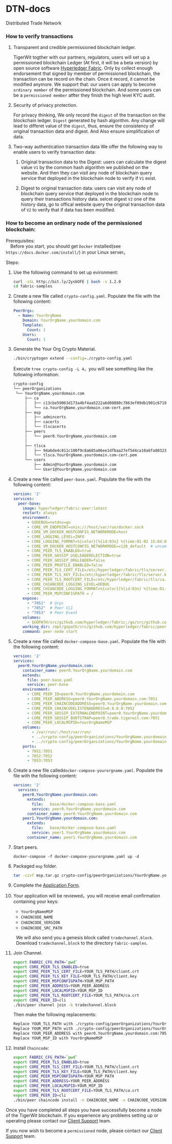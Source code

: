 # DTN-docs
Distributed Trade Network

### How to verify transactions

1. Transparent and credible permissioned blockchain ledger.

    TigerWit togther with our partners, regulators, users will set up a permissioned blockchain Ledger (At first, it will be a beta version) by open source software [Hyperledger Fabric](https://github.com/hyperledger/fabric). Only by collect  enough endorsement that signed by member of  permissioned blockchain, the transaction can be record on the chain. Once it record, it cannot be modified anymore. We support that: our users can apply to become `ordinary member` of the  permissioned blockchain. And some users can be a `permissioned member` atfter they finish the high level KYC audit.


2. Security of privacy protection.

    For privacy thinking, We only record the `digest` of the transaction on the blockchain ledger.  `Digest` generated by hash algorithm. Any change will lead to differet value of the `digest`, thus,  ensure the consistency of original transaction data and digest. And Also ensure simplification of data.

3. Two-way authentication transaction data
  We offer the following way to enable users to verify transaction data:

    1. Original transaction data to the Digest: users can calculate the digest value `V1` by the common hash algorithm we published on the website.  And then they can visit any node of blockchain query service that deployed in the blockchain node to verify if `V1` exist. 


      2. Digest to original transaction data: users can visit any node of blockchain query service that deployed in the blockchain node to query their transactions history data. selcet digest `V2` one of the history data, go to offical website query  the  original transaction data of `V2` to verify that if data has been modified.



### How to become an ordinary node of the permissioned blockchain:

Prerequisites:   
  &emsp;Before you start, you should get `Docker` installed(see `https://docs.docker.com/install/`) in your Linux server。

Steps: 

1. Use the following command to set up evironment:

      ```bash
      curl -sSL http://bit.ly/2ysbOFE | bash -s 1.2.0
      cd fabric-samples
      ```

2. Create a new file called `crypto-config.yaml`. Populate the file with the following content:

      ```yaml
      PeerOrgs:
        - Name: YourOrgName
          Domain: YourOrgName.yourdomain.com
          Template:
            Count: 1  
          Users:
            Count: 1
      ```

3. Generate the Your Org Crypto Material.

      ```bash
      ./bin/cryptogen extend --config=./crypto-config.yaml 
      ```

      Execute `tree crypto-config -L 4`，you will see something like the following information: 

      ```bash
      crypto-config
      └── peerOrganizations
       └── YourOrgName.yourdomain.com
           ├── ca
           │   ├── c13cbe59063d173a4bf4aa5222a6d08880c7863ef09db1901c671936481dd1be_sk
           │   └── ca.YourOrgName.yourdomain.com-cert.pem
           ├── msp
           │   ├── admincerts
           │   ├── cacerts
           │   └── tlscacerts
           ├── peers
           │   └── peer0.YourOrgName.yourdomain.com
           │   
           ├── tlsca
           │   ├── 94a6de4c811c100f9c8a685a06ee1dfbaa27ef5d4ca10a6fa8032342b0155426_sk
           │   └── tlsca.YourOrgName.yourdomain.com-cert.pem
           └── users
               ├── Admin@YourOrgName.yourdomain.com
               └── User1@YourOrgName.yourdomain.com
      ```

4. Create a new file called `peer-base.yaml`. Populate the file with the following content:

      ```yaml
      version: '2'
      services:
        peer-base:
          image: hyperledger/fabric-peer:latest
          restart: always
          environment:
            - GODEBUG=netdns=go
            - CORE_VM_ENDPOINT=unix:///host/var/run/docker.sock
            - CORE_VM_DOCKER_HOSTCONFIG_NETWORKMODE=host
            - CORE_LOGGING_LEVEL=INFO
            - CORE_LOGGING_FORMAT=%{color}[%{id:03x} %{time:01-02 15:04:05.00 MST}] [%{longpkg}] %{callpath} -> %{level:.4s}%{color:reset} %{message}
            - CORE_VM_DOCKER_HOSTCONFIG_NETWORKMODE=v120_default  # uncomment this to use specific network
            - CORE_PEER_TLS_ENABLED=true
            - CORE_PEER_GOSSIP_USELEADERELECTION=true
            - CORE_PEER_GOSSIP_ORGLEADER=false
            - CORE_PEER_PROFILE_ENABLED=false
            - CORE_PEER_TLS_CERT_FILE=/etc/hyperledger/fabric/tls/server.crt
            - CORE_PEER_TLS_KEY_FILE=/etc/hyperledger/fabric/tls/server.key
            - CORE_PEER_TLS_ROOTCERT_FILE=/etc/hyperledger/fabric/tls/ca.crt
            - CORE_CHIANCODE_LOGGING_LEVEL=DEBUG
            - CORE_CHIANCODE_LOGGING_FORMAT=%{color}[%{id:03x} %{time:01-02 15:04:05.00 MST}] [%{longpkg}] %{callpath} -> %{level:.4s}%{color:reset} %{message}
            - CORE_PEER_MSPCONFIGPATH = /
          expose:
            - "7051"  # Grpc
            - "7052"  # Peer CLI
            - "7053"  # Peer Event
          volumes:
            - $GOPATH/src/github.com/hyperledger/fabric:/go/src/github.com/hyperledger/fabric
          working_dir: /opt/gopath/src/github.com/hyperledger/fabric/peer
          command: peer node start     
      ```

5. Create a new file called `docker-compose-base.yaml`. Populate the file with the following content:

      ```yaml
      version: '2'
      services:
        peer0.YourOrgName.yourdomain.com:
          container_name: peer0.YourOrgName.yourdomain.com
          extends:
            file: peer-base.yaml
            service: peer-base
          environment:
            - CORE_PEER_ID=peer0.YourOrgName.yourdomain.com
            - CORE_PEER_ADDRESS=peer0.YourOrgName.yourdomain.com:7051
            - CORE_PEER_CHAINCODEADDRESS=peer0.YourOrgName.yourdomain.com:7052
            - CORE_PEER_CHAINCODELISTENADDRESS=0.0.0.0:7052
            - CORE_PEER_GOSSIP_EXTERNALENDPOINT=peer0.YourOrgName.yourdomain.com:7051
            - CORE_PEER_GOSSIP_BOOTSTRAP=peer0.trade.tigerwit.com:7051
            - CORE_PEER_LOCALMSPID=YourOrgNameMSP
          volumes:
              - /var/run/:/host/var/run/
              - ../crypto-config/peerOrganizations/YourOrgName.yourdomain.com/peers/peer0.YourOrgName.yourdomain.com/msp:/etc/hyperledger/fabric/msp
              - ../crypto-config/peerOrganizations/YourOrgName.yourdomain.com/peers/peer0.YourOrgName.yourdomain.com/tls:/etc/hyperledger/fabric/tls
          ports:
            - 7051:7051
            - 7052:7052
            - 7053:7053
      ```

6. Create a new file called`docker-compose-yourorgname.yaml`. Populate  the file with the following content:

     ```yaml
     version: '2'
       services:
         peer0.YourOrgName.yourdomain.com:
           extends:
             file:   base/docker-compose-base.yaml
             service: peer0.YourOrgName.yourdomain.com
           container_name: peer0.YourOrgName.yourdomain.com
         peer1.YourOrgName.yourdomain.com:
           extends:
             file:   base/docker-compose-base.yaml
             service: peer1.YourOrgName.yourdomain.com
           container_name: peer1.YourOrgName.yourdomain.com  
     ```

7. Start peers.

     ```
     docker-compose -f docker-compose-yourorgname.yaml up -d
     ```

8. Packaged `msp` folder.

     ```bash
     tar -czvf msp.tar.gz crypto-config/peerOrganizations/YourOrgName.yourdomain.com/msp
     ```

9. Complete the <a href="https://docs.google.com/forms/d/e/1FAIpQLSfEKn9Nd-KNC58xSykppZYxtdc_0qwIGjP9KhHZ0-5on3bsxQ/viewform?usp=sf_link" target="blank">Application Form</a>.

10. Your application will be reviewed，you will receive email confirmation containing your keys:

    - `YourOrgNameMSP` 
    - `CHAINCODE_NAME` 
    - `CHAINCODE_VERSION` 
    - `CHAINCODE_SRC_PATH`  

  &emsp;&emsp; We will also  send you a genesis block called  `tradechannel.block`.  
  &emsp;&emsp; Download `tradechannel.block` to the directory `fabric-samples`.  

11. Join Channel.

     ```bash
     export FABRIC_CFG_PATH=`pwd`
     export CORE_PEER_TLS_ENABLED=true
     export CORE_PEER_TLS_CERT_FILE=YOUR_TLS_PATH/client.crt
     export CORE_PEER_TLS_KEY_FILE=YOUR_TLS_PATH/client.key
     export CORE_PEER_MSPCONFIGPATH=YOUR_MSP_PATH
     export CORE_PEER_ADDRESS=YOUR_PEER_ADDRESS
     export CORE_PEER_LOCALMSPID=YOUR_MSP_ID
     export CORE_PEER_TLS_ROOTCERT_FILE=YOUR_TLS_PATH/ca.crt
     export CORE_PEER_ID=cli
     ./bin/peer channel join -b tradechannel.block
     ```

      Then make the following replacements:

      ```  bash
      Replace YOUR_TLS_PATH with ./crypto-config/peerOrganizations/YourOrgName.yourdomain.com/users/Admin@YourOrgName.yourdomain.com/tls  
      Replace YOUR_MSP_PATH with ./crypto-config/peerOrganizations/YourOrgName.yourdomain.com/users/Admin@YourOrgName.yourdomain.com/msp   
      Replace YOUR_PEER_ADDRESS with peer0.YourOrgName.yourdomain.com:7051  
      Replace YOUR_MSP_ID with YourOrgNameMSP 
      ```

12. Install  `Chaincode`:
      ```bash
      export FABRIC_CFG_PATH=`pwd`
      export CORE_PEER_TLS_ENABLED=true
      export CORE_PEER_TLS_CERT_FILE=YOUR_TLS_PATH/client.crt
      export CORE_PEER_TLS_KEY_FILE=YOUR_TLS_PATH/client.key
      export CORE_PEER_MSPCONFIGPATH=YOUR_MSP_PATH
      export CORE_PEER_ADDRESS=YOUR_PEER_ADDRESS
      export CORE_PEER_LOCALMSPID=YOUR_MSP_ID
      export CORE_PEER_TLS_ROOTCERT_FILE=YOUR_TLS_PATH/ca.crt
      export CORE_PEER_ID=cli
      ./bin/peer chaincode install -n CHAINCODE_NAME -v CHAINCODE_VERSION -p CHAINCODE_SRC_PATH
      ```

Once you have completed all steps you have successfully become a node of the TigerWit blockchain. If you experience any problems setting up or operating please contact our [Client Support](mailto:support@tigerwit.com) team.

If you now wish to become a `permissioned` node, please contact our [Client Support](mailto:support@tigerwit.com) team.
